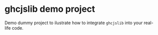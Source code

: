 # ghcjslib demo project

Demo dummy project to ilustrate how to integrate `ghcjslib` into your real-life code.
